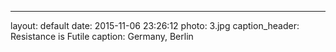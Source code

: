 ---
layout: default
date:   2015-11-06 23:26:12
photo: 3.jpg
caption_header: Resistance is Futile
caption: Germany, Berlin